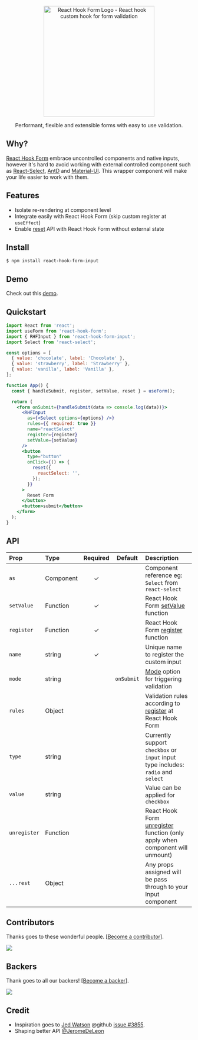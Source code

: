 <div align="center">
    <p align="center">
        <a href="https://react-hook-form.com" title="React Hook Form - Simple React forms validation">
            <img src="https://raw.githubusercontent.com/bluebill1049/react-hook-form/master/website/logo.png" alt="React Hook Form Logo - React hook custom hook for form validation" width="300px" />
        </a>
    </p>
</div>

<p align="center">Performant, flexible and extensible forms with easy to use validation.</p>

## Why?

<a href="https://github.com/react-hook-form/react-hook-form">React Hook Form</a> embrace uncontrolled components and native inputs, however it's hard to avoid working with external controlled component such as <a href="https://github.com/JedWatson/react-select">React-Select</a>, <a href="https://github.com/ant-design/ant-design">AntD</a> and <a href="https://material-ui.com/">Material-UI</a>. This wrapper component will make your life easier to work with them.

## Features

- Isolate re-rendering at component level
- Integrate easily with React Hook Form (skip custom register at `useEffect`)
- Enable <a href="https://react-hook-form.com/api#reset">reset</a> API with React Hook Form without external state

## Install

    $ npm install react-hook-form-input

## Demo

Check out this <a href="https://codesandbox.io/s/react-hook-form-hookforminput-rzu9s">demo</a>.

## Quickstart

```jsx
import React from 'react';
import useForm from 'react-hook-form';
import { RHFInput } from 'react-hook-form-input';
import Select from 'react-select';

const options = [
  { value: 'chocolate', label: 'Chocolate' },
  { value: 'strawberry', label: 'Strawberry' },
  { value: 'vanilla', label: 'Vanilla' },
];

function App() {
  const { handleSubmit, register, setValue, reset } = useForm();

  return (
    <form onSubmit={handleSubmit(data => console.log(data))}>
      <RHFInput
        as={<Select options={options} />}
        rules={{ required: true }}
        name="reactSelect"
        register={register}
        setValue={setValue}
      />
      <button
        type="button"
        onClick={() => {
          reset({
            reactSelect: '',
          });
        }}
      >
        Reset Form
      </button>
      <button>submit</button>
    </form>
  );
}
```

## API

| Prop         | Type      | Required | Default | Description                                                                                                                           |
| :----------- | :-------- | :------: | :-----: | :------------------------------------------------------------------------------------------------------------------------------------ |
| `as`  | Component |    ✓     |         | Component reference eg: `Select` from `react-select`                                                                                  |
| `setValue`   | Function  |    ✓     |         | React Hook Form <a href="https://react-hook-form.com/api#setValue">setValue</a> function                                              |
| `register`   | Function  |    ✓     |         | React Hook Form <a href="https://react-hook-form.com/api#register">register</a> function                                              |
| `name`       | string    |    ✓     |         | Unique name to register the custom input                                                                                 |
| `mode`       | string    |          | `onSubmit` | <a href="https://react-hook-form.com/api#useForm">Mode</a> option for triggering validation                                                                                                               |
| `rules`      | Object    |          |         | Validation rules according to <a href="https://react-hook-form.com/api#register">register</a> at React Hook Form                      |
| `type`       | string    |          |         | Currently support `checkbox` or `input` input type includes: `radio` and `select`                                                     |
| `value`      | string    |          |         | Value can be applied for `checkbox`                                                                                                   |
| `unregister` | Function  |          |         | React Hook Form <a href="https://react-hook-form.com/api#unregsiter">unregister</a> function (only apply when component will unmount) |
| `...rest`    | Object    |          |         | Any props assigned will be pass through to your Input component                                                                       |

## Contributors

Thanks goes to these wonderful people. [[Become a contributor](CONTRIBUTING.md)].

<a href="https://github.com/react-hook-form/react-hook-form/graphs/contributors">
    <img src="https://opencollective.com/react-hook-form/contributors.svg?width=950" />
</a>

## Backers

Thank goes to all our backers! [[Become a backer](https://opencollective.com/react-hook-form#backer)].

<a href="https://opencollective.com/react-hook-form#backers">
    <img src="https://opencollective.com/react-hook-form/backers.svg?width=950" />
</a>

## Credit

- Inspiration goes to <a href="https://github.com/JedWatson">Jed Watson</a> @github <a href="https://github.com/JedWatson/react-select/issues/3855">issue #3855</a>.
- Shaping better API <a href="https://github.com/JeromeDeLeon">@JeromeDeLeon</a>

